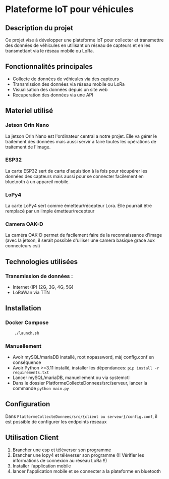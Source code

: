 # Plateforme IoT pour véhicules

## Description du projet
Ce projet vise à développer une plateforme IoT pour collecter et transmettre des données de véhicules en utilisant un réseau de capteurs et en les transmettant via le réseau mobile ou LoRa.

## Fonctionnalités principales
- Collecte de données de véhicules via des capteurs
- Transmission des données via réseau mobile ou LoRa
- Visualisation des données depuis un site web
- Recuperation des données via une API

## Materiel utilisé

### Jetson Orin Nano
La jetson Orin Nano est l'ordinateur central a notre projet. Elle va gérer le traitement des données mais aussi servir à faire toutes les opérations de traitement de l'image.

### ESP32
La carte ESP32 sert de carte d'aquisition à la fois pour récupérer les données des capteurs mais aussi pour se connecter facilement en bluetooth à un appareil mobile.

### LoPy4
La carte LoPy4 sert comme émetteur/récepteur Lora. Elle pourrait être remplacé par un limple émetteur/recepteur

### Camera OAK-D
La caméra OAK-D permet de facilement faire de la reconnaissance d'image (avec la jetson, il serait possible d'uiliser une camera basique grace aux connecteurs csi)

## Technologies utilisées
### Transmission de données : 
- Internet (IP) (2G, 3G, 4G, 5G)
- LoRaWan via TTN

## Installation
### Docker Compose
```bash
    ./launch.sh
```
### Manuellement
- Avoir mySQL/mariaDB installé, root nopassword, màj config.conf en conséquence
- Avoir Python >=3.11 installé, installer les dépendances: `pip install -r requirements.txt`
- Lancer mySQL/mariaDB, manuellement ou via systemctl
- Dans le dossier PlatformeCollecteDonnees/src/serveur, lancer la commande `python main.py`

## Configuration
Dans `PlatformeCollecteDonnees/src/{client ou serveur}/config.conf`, il est possible de configurer les endpoints réseaux

## Utilisation Client
1. Brancher une esp et téléverser son programme 
2. Brancher une lopy4 et téléverser son programme (!! Vérifier les informations de connexion au réseau LoRa !!)
3. Installer l'application mobile
4. lancer l'application mobile et se connecter a la plateforme en bluetooth


